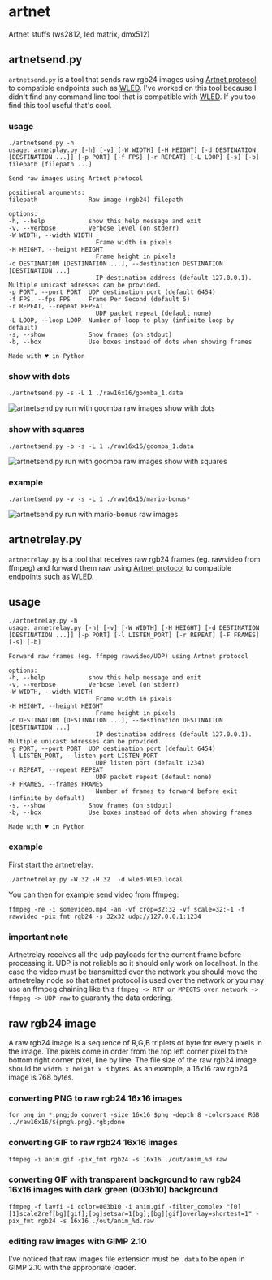 # artnet
Artnet stuffs (ws2812, led matrix, dmx512)

## artnetsend.py 

`artnetsend.py` is a tool that sends raw rgb24 images using [Artnet protocol](https://en.wikipedia.org/wiki/Art-Net) to compatible endpoints such as [WLED](https://kno.wled.ge/). I've worked on this tool because I didn't find any command line tool that is compatible with [WLED](https://kno.wled.ge/). If you too find this tool useful that's cool.

### usage

    ./artnetsend.py -h
    usage: arnetplay.py [-h] [-v] [-W WIDTH] [-H HEIGHT] [-d DESTINATION [DESTINATION ...]] [-p PORT] [-f FPS] [-r REPEAT] [-L LOOP] [-s] [-b] filepath [filepath ...]

    Send raw images using Artnet protocol

    positional arguments:
    filepath              Raw image (rgb24) filepath

    options:
    -h, --help            show this help message and exit
    -v, --verbose         Verbose level (on stderr)
    -W WIDTH, --width WIDTH
                            Frame width in pixels
    -H HEIGHT, --height HEIGHT
                            Frame height in pixels
    -d DESTINATION [DESTINATION ...], --destination DESTINATION [DESTINATION ...]
                            IP destination address (default 127.0.0.1). Multiple unicast adresses can be provided.
    -p PORT, --port PORT  UDP destination port (default 6454)
    -f FPS, --fps FPS     Frame Per Second (default 5)
    -r REPEAT, --repeat REPEAT
                            UDP packet repeat (default none)
    -L LOOP, --loop LOOP  Number of loop to play (infinite loop by default)
    -s, --show            Show frames (on stdout)
    -b, --box             Use boxes instead of dots when showing frames

    Made with ♥ in Python

### show with dots

    ./artnetsend.py -s -L 1 ./raw16x16/goomba_1.data

![artnetsend.py run with goomba raw images show with dots](./pics/goomba-dot.png)

### show with squares

    ./artnetsend.py -b -s -L 1 ./raw16x16/goomba_1.data

![artnetsend.py run with goomba raw images show with squares](./pics/goomba-square.png)

### example

    ./artnetsend.py -v -s -L 1 ./raw16x16/mario-bonus*

![artnetsend.py run with mario-bonus raw images](./pics/mario-bonus-run.png)

## artnetrelay.py

`artnetrelay.py` is a tool that receives raw rgb24 frames (eg. rawvideo from ffmpeg) and forward them raw using [Artnet protocol](https://en.wikipedia.org/wiki/Art-Net) to compatible endpoints such as [WLED](https://kno.wled.ge/).

## usage

    ./artnetrelay.py -h
    usage: arnetrelay.py [-h] [-v] [-W WIDTH] [-H HEIGHT] [-d DESTINATION [DESTINATION ...]] [-p PORT] [-l LISTEN_PORT] [-r REPEAT] [-F FRAMES] [-s] [-b]

    Forward raw frames (eg. ffmpeg rawvideo/UDP) using Artnet protocol

    options:
    -h, --help            show this help message and exit
    -v, --verbose         Verbose level (on stderr)
    -W WIDTH, --width WIDTH
                            Frame width in pixels
    -H HEIGHT, --height HEIGHT
                            Frame height in pixels
    -d DESTINATION [DESTINATION ...], --destination DESTINATION [DESTINATION ...]
                            IP destination address (default 127.0.0.1). Multiple unicast adresses can be provided.
    -p PORT, --port PORT  UDP destination port (default 6454)
    -l LISTEN_PORT, --listen-port LISTEN_PORT
                            UDP listen port (default 1234)
    -r REPEAT, --repeat REPEAT
                            UDP packet repeat (default none)
    -F FRAMES, --frames FRAMES
                            Number of frames to forward before exit (infinite by default)
    -s, --show            Show frames (on stdout)
    -b, --box             Use boxes instead of dots when showing frames

    Made with ♥ in Python

### example

First start the artnetrelay:

    ./artnetrelay.py -W 32 -H 32  -d wled-WLED.local

You can then for example send video from ffmpeg:

    ffmpeg -re -i somevideo.mp4 -an -vf crop=32:32 -vf scale=32:-1 -f rawvideo -pix_fmt rgb24 -s 32x32 udp://127.0.0.1:1234

### important note

Artnetrelay receives all the udp payloads for the current frame before processing it. UDP is not reliable so it should only work on localhost. In the case the video must be transmitted over the network you should move the artnetrelay node so that artnet protocol is used over the network or you may use an ffmpeg chaining like this `ffmpeg -> RTP or MPEGTS over network -> ffmpeg -> UDP raw` to guaranty the data ordering.

## raw rgb24 image

A raw rgb24 image is a sequence of R,G,B triplets of byte for every pixels in the image. The pixels come in order from the top left corner pixel to the bottom right corner pixel, line by line.
The file size of the raw rgb24 image should be `width x height x 3` bytes. As an example, a 16x16 raw rgb24 image is 768 bytes.

### converting PNG to raw rgb24 16x16 images

    for png in *.png;do convert -size 16x16 $png -depth 8 -colorspace RGB ../raw16x16/${png%.png}.rgb;done

### converting GIF to raw rgb24 16x16 images

    ffmpeg -i anim.gif -pix_fmt rgb24 -s 16x16 ./out/anim_%d.raw

### converting GIF with transparent background to raw rgb24 16x16 images with dark green (003b10) background

    ffmpeg -f lavfi -i color=003b10 -i anim.gif -filter_complex "[0][1]scale2ref[bg][gif];[bg]setsar=1[bg];[bg][gif]overlay=shortest=1" -pix_fmt rgb24 -s 16x16 ./out/anim_%d.raw

### editing raw images with GIMP 2.10

I've noticed that raw images file extension must be `.data` to be open in GIMP 2.10 with the appropriate loader.